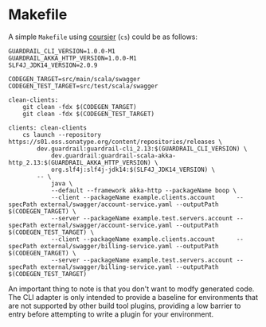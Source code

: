 Makefile
========

A simple `Makefile` using [coursier](https://get-coursier.io/) (`cs`) could be as follows:

```
GUARDRAIL_CLI_VERSION=1.0.0-M1
GUARDRAIL_AKKA_HTTP_VERSION=1.0.0-M1
SLF4J_JDK14_VERSION=2.0.9

CODEGEN_TARGET=src/main/scala/swagger
CODEGEN_TEST_TARGET=src/test/scala/swagger

clean-clients:
	git clean -fdx $(CODEGEN_TARGET)
	git clean -fdx $(CODEGEN_TEST_TARGET)

clients: clean-clients
	cs launch --repository https://s01.oss.sonatype.org/content/repositories/releases \
		dev.guardrail:guardrail-cli_2.13:$(GUARDRAIL_CLI_VERSION) \
			dev.guardrail:guardrail-scala-akka-http_2.13:$(GUARDRAIL_AKKA_HTTP_VERSION) \
			org.slf4j:slf4j-jdk14:$(SLF4J_JDK14_VERSION) \
		-- \
			java \
			--default --framework akka-http --packageName boop \
			--client --packageName example.clients.account      --specPath external/swagger/account-service.yaml --outputPath $(CODEGEN_TARGET) \
			--server --packageName example.test.servers.account --specPath external/swagger/account-service.yaml --outputPath $(CODEGEN_TEST_TARGET) \
			--client --packageName example.clients.account      --specPath external/swagger/billing-service.yaml --outputPath $(CODEGEN_TARGET) \
			--server --packageName example.test.servers.account --specPath external/swagger/billing-service.yaml --outputPath $(CODEGEN_TEST_TARGET)
```

An important thing to note is that you don't want to modfy generated code. The CLI adapter is only intended to provide a baseline for environments that are not supported by other build tool plugins, providing a low barrier to entry before attempting to write a plugin for your environment.
